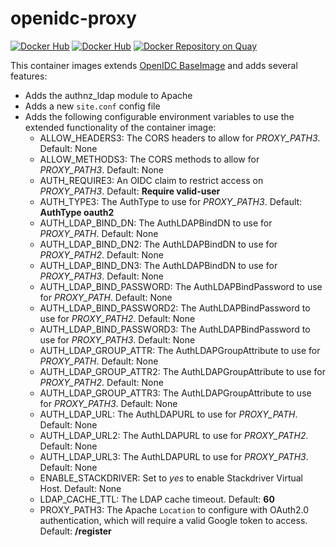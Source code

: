 # openidc-proxy

[![Docker Hub](https://img.shields.io/docker/pulls/broadinstitute/openidc-proxy.svg)](https://hub.docker.com/r/broadinstitute/openidc-proxy/)
[![Docker Hub](https://img.shields.io/docker/build/broadinstitute/openidc-proxy.svg)](https://hub.docker.com/r/broadinstitute/openidc-proxy/)
[![Docker Repository on Quay](https://quay.io/repository/broadinstitute/openidc-proxy/status "Docker Repository on Quay")](https://quay.io/repository/broadinstitute/openidc-proxy)

This container images extends [OpenIDC BaseImage][1] and adds several features:

* Adds the authnz_ldap module to Apache
* Adds a new `site.conf` config file
* Adds the following configurable environment variables to use the extended functionality of the container image:
  * ALLOW_HEADERS3: The CORS headers to allow for *PROXY_PATH3*.  Default:  None
  * ALLOW_METHODS3: The CORS methods to allow for *PROXY_PATH3*.  Default:  None
  * AUTH_REQUIRE3: An OIDC claim to restrict access on *PROXY_PATH3*.  Default: __Require valid-user__
  * AUTH_TYPE3: The AuthType to use for *PROXY_PATH3*.  Default: __AuthType oauth2__
  * AUTH_LDAP_BIND_DN: The AuthLDAPBindDN to use for *PROXY_PATH*.  Default: None
  * AUTH_LDAP_BIND_DN2: The AuthLDAPBindDN to use for *PROXY_PATH2*.  Default: None
  * AUTH_LDAP_BIND_DN3: The AuthLDAPBindDN to use for *PROXY_PATH3*.  Default: None
  * AUTH_LDAP_BIND_PASSWORD: The AuthLDAPBindPassword to use for *PROXY_PATH*.  Default: None
  * AUTH_LDAP_BIND_PASSWORD2: The AuthLDAPBindPassword to use for *PROXY_PATH2*.  Default: None
  * AUTH_LDAP_BIND_PASSWORD3: The AuthLDAPBindPassword to use for *PROXY_PATH3*.  Default: None
  * AUTH_LDAP_GROUP_ATTR: The AuthLDAPGroupAttribute to use for *PROXY_PATH*.  Default: None
  * AUTH_LDAP_GROUP_ATTR2: The AuthLDAPGroupAttribute to use for *PROXY_PATH2*.  Default: None
  * AUTH_LDAP_GROUP_ATTR3: The AuthLDAPGroupAttribute to use for *PROXY_PATH3*.  Default: None
  * AUTH_LDAP_URL: The AuthLDAPURL to use for *PROXY_PATH*.  Default: None
  * AUTH_LDAP_URL2: The AuthLDAPURL to use for *PROXY_PATH2*.  Default: None
  * AUTH_LDAP_URL3: The AuthLDAPURL to use for *PROXY_PATH3*.  Default: None
  * ENABLE_STACKDRIVER: Set to *yes* to enable Stackdriver Virtual Host. Default: None
  * LDAP_CACHE_TTL: The LDAP cache timeout.  Default: __60__
  * PROXY_PATH3: The Apache `Location` to configure with OAuth2.0 authentication, which will require a valid Google token to access.  Default: __/register__

[1]: https://github.com/broadinstitute/openidc-baseimage "OpenIDC BaseImage"
